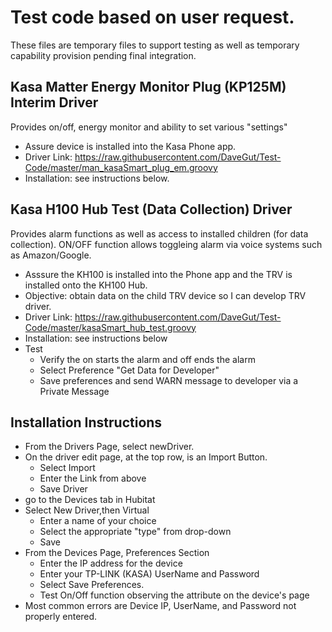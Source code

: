# Test code based on user request.
These files are temporary files to support testing as well as temporary capability provision pending final integration.


## Kasa Matter Energy Monitor Plug (KP125M) Interim Driver
Provides on/off, energy monitor and ability to set various "settings"

* Assure device is installed into the Kasa Phone app.
* Driver Link:  https://raw.githubusercontent.com/DaveGut/Test-Code/master/man_kasaSmart_plug_em.groovy
* Installation: see instructions below.

## Kasa H100 Hub Test (Data Collection) Driver
Provides alarm functions as well as access to installed children (for data collection).  ON/OFF function allows toggleing alarm via voice systems such as Amazon/Google.

* Asssure the KH100 is installed into the Phone app and the TRV is installed onto the KH100 Hub.
* Objective:  obtain data on the child TRV device so I can develop TRV driver.
* Driver Link: https://raw.githubusercontent.com/DaveGut/Test-Code/master/kasaSmart_hub_test.groovy
* Installation: see instructions below
* Test
  * Verify the on starts the alarm and off ends the alarm
  * Select Preference "Get Data for Developer"
  * Save preferences and send WARN message to developer via a Private Message
 
## Installation Instructions
* From the Drivers Page, select newDriver.
* On the driver edit page, at the top row, is an Import Button.
  * Select Import
  * Enter the Link from above
  * Save Driver
* go to the Devices tab in Hubitat
* Select New Driver,then Virtual
  * Enter a name of your choice
  * Select the appropriate "type" from drop-down
  * Save
* From the Devices Page, Preferences Section
  * Enter the IP address for the device
  * Enter your TP-LINK (KASA) UserName and Password
  * Select Save Preferences.
  * Test On/Off function observing the attribute on the device's page
* Most common errors are Device IP, UserName, and Password not properly entered.
